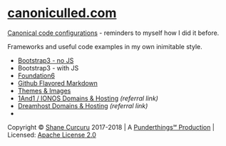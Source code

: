 # [canoniculled.com](http://canoniculled.com/)

[Canonical code configurations](http://canoniculled.com/) - reminders to myself how I did it before.

Frameworks and useful code examples in my own inimitable style.

* [Bootstrap3 - no JS](bootstrap3.html)
* Bootstrap3 - with JS
* [Foundation6](foundation6.html)
* [Github Flavored Markdown](gfm.md)
* [Themes & Images](themes.md)
* [1And1 / IONOS Domains & Hosting](https://www.ionos.com/hosting/web-hosting?ac=OM.US.USf11K357091T7073a&kwk=6488485) _(referral link)_
* [Dreamhost Domains & Hosting](http://www.dreamhost.com/r.cgi?462152) _(referral link)_
* 
Copyright © [Shane Curcuru](http://shanecurcuru.org/) 2017-2018 | A [Punderthings℠ Production](http://punderthings.com/) | Licensed: [Apache License 2.0](http://www.apache.org/licenses/LICENSE-2.0.html)

